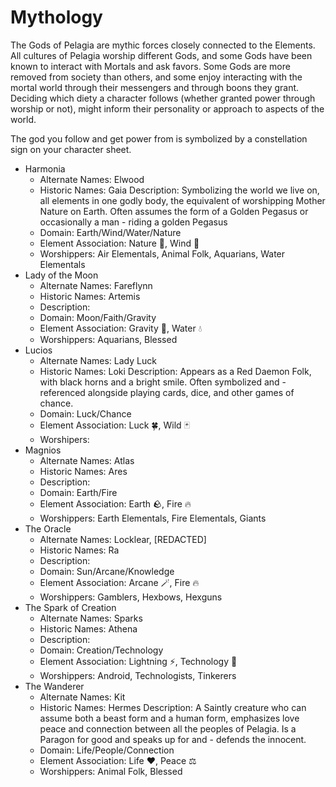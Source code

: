 # Mythology

The Gods of Pelagia are mythic forces closely connected to the Elements. All cultures of Pelagia worship different Gods, and some Gods have been known to interact with Mortals and ask favors. Some Gods are more removed from society than others, and some enjoy interacting with the mortal world through their messengers and through boons they grant. Deciding which diety a character follows (whether granted power through worship or not), might inform their personality or approach to aspects of the world.

The god you follow and get power from is symbolized by a constellation sign on your character sheet. 

- Harmonia
   - Alternate Names: Elwood
   - Historic Names: Gaia
Description: Symbolizing the world we live on, all elements in one godly body, the equivalent of worshipping Mother Nature on Earth. Often assumes the form of a Golden Pegasus or occasionally a man    - riding a golden Pegasus 
   - Domain: Earth/Wind/Water/Nature
   - Element Association: Nature 🍃, Wind 💨
   - Worshippers: Air Elementals, Animal Folk, Aquarians, Water Elementals
- Lady of the Moon
   - Alternate Names: Fareflynn
   - Historic Names: Artemis
   - Description:
   - Domain: Moon/Faith/Gravity
   - Element Association: Gravity 🥾, Water 💧
   - Worshippers: Aquarians, Blessed
- Lucios
   - Alternate Names: Lady Luck
   - Historic Names: Loki
Description: Appears as a Red Daemon Folk, with black horns and a bright smile. Often symbolized and    - referenced alongside playing cards, dice, and other games of chance.
   - Domain: Luck/Chance
   - Element Association: Luck 🍀, Wild 🃏
   - Worshipers:
- Magnios
   - Alternate Names: Atlas
   - Historic Names: Ares
   - Description:
   - Domain: Earth/Fire
   - Element Association: Earth 🪨, Fire 🔥
   - Worshippers: Earth Elementals, Fire Elementals, Giants
- The Oracle
   - Alternate Names: Locklear, [REDACTED]
   - Historic Names: Ra
   - Description:
   - Domain: Sun/Arcane/Knowledge
   - Element Association: Arcane 🪄, Fire 🔥
   - Worshippers: Gamblers, Hexbows, Hexguns
- The Spark of Creation
   - Alternate Names: Sparks
   - Historic Names: Athena
   - Description:
   - Domain: Creation/Technology
   - Element Association: Lightning ⚡️, Technology 🔋
   - Worshippers: Android, Technologists, Tinkerers
- The Wanderer
   - Alternate Names: Kit
   - Historic Names: Hermes
Description: A Saintly creature who can assume both a beast form and a human form, emphasizes love peace and connection between all the peoples of Pelagia. Is a Paragon for good and speaks up for and    - defends the innocent. 
   - Domain: Life/People/Connection
   - Element Association: Life ❤️, Peace ⚖️
   - Worshippers: Animal Folk, Blessed
